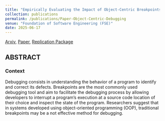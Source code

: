 ```yaml
---
title: "Empirically Evaluating the Impact of Object-Centric Breakpoints on the Debugging of Object-Oriented Programs"
collection: publications
permalink: /publications/Paper-Object-Centric-Debugging
venue: "Foundation of Software Engineering (FSE)"
date: 2025-06-17
---
```


[Arxiv](https://hal.science/hal-04948470),
[Paper](https://dl.acm.org/doi/10.1145/3715759),
[Replication Package](https://zenodo.org/records/14844897)

## ABSTRACT
### Context
Debugging consists in understanding the behavior of a program to identify and correct its defects. Breakpoints are the most commonly used debugging tool and aim to facilitate the debugging process by allowing developers to interrupt a program’s execution at a source code location of their choice and inspect the state of the program.
Researchers suggest that in systems developed using object-oriented programming (OOP), traditional breakpoints may be a not effective method for debugging.

